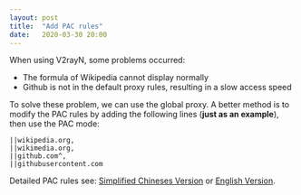 ```yaml
---
layout: post
title:  "Add PAC rules"
date:   2020-03-30 20:00 
---
```


When using V2rayN, some problems occurred:

- The formula of Wikipedia cannot display normally
- Github is not in the default proxy rules, resulting in a slow access speed

To solve these problem, we can use the global proxy. A better method is to modify the PAC rules by adding the following lines (**just as an example**), then use the PAC mode:

```
||wikipedia.org,
||wikimedia.org,
||github.com^,
||githubusercontent.com
```

Detailed PAC rules see: [Simplified Chineses Version]([http://aicoding.tech/Shadowsocks%E8%87%AA%E5%AE%9A%E4%B9%89PAC%E8%A7%84%E5%88%99/](http://aicoding.tech/Shadowsocks自定义PAC规则/)) or [English Version](https://adblockplus.org/en/filter-cheatsheet).